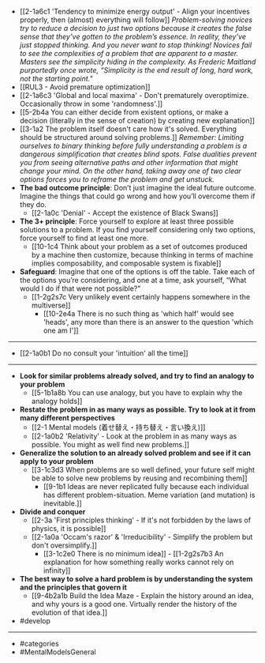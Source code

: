 - [[2-1a6c1 'Tendency to minimize energy output' - Align your incentives properly, then (almost) everything will follow]]
*Problem-solving novices try to reduce a decision to just two options because it creates the false sense that they’ve gotten to the problem’s essence. In reality, they’ve just stopped thinking. And you never want to stop thinking! Novices fail to see the complexities of a problem that are apparent to a master. Masters see the simplicity hiding in the complexity. As Frederic Maitland purportedly once wrote, “Simplicity is the end result of long, hard work, not the starting point."*
- [[RUL3 - Avoid premature optimization]]
- [[2-1a6c3 'Global and local maxima' - Don't prematurely overoptimize. Occasionally throw in some 'randomness'.]]
- [[5-2b4a You can either decide from existent options, or make a decision (literally in the sense of creation) by creating new explanation]]
- [[3-1a2 The problem itself doesn't care how it's solved. Everything should be structured around solving problems.]]
*Remember: Limiting ourselves to binary thinking before fully understanding a problem is a dangerous simplification that creates blind spots. False dualities prevent you from seeing alternative paths and other information that might change your mind. On the other hand, taking away one of two clear options forces you to reframe the problem and get unstuck.*
- **The bad outcome principle**: Don’t just imagine the ideal future outcome. Imagine the things that could go wrong and how you’ll overcome them if they do.
    - [[2-1a0c 'Denial' - Accept the existence of Black Swans]]
- **The 3+ principle**: Force yourself to explore at least three possible solutions to a problem. If you find yourself considering only two options, force yourself to find at least one more.
  - [[10-1c4 Think about your problem as a set of outcomes produced by a machine then customize, because thinking in terms of machine implies composability, and composable system is fixable]]
- **Safeguard**: Imagine that one of the options is off the table. Take each of the options you’re considering, and one at a time, ask yourself, “What would I do if that were not possible?"
    - [[1-2g2s7c Very unlikely event certainly happens somewhere in the multiverse]]
      - [[10-2e4a There is no such thing as 'which half' would see 'heads', any more than there is an answer to the question 'which one am I']]
---
- [[2-1a0b1 Do no consult your 'intuition' all the time]]
---
- **Look for similar problems already solved, and try to find an analogy to your problem**
    - [[5-1b1a8b You can use analogy, but you have to explain why the analogy holds]]
- **Restate the problem in as many ways as possible. Try to look at it from many different perspectives**
    - [[2-1 Mental models (着せ替え・持ち替え・言い換え)]]
    - [[2-1a0b2 'Relativity' - Look at the problem in as many ways as possible. You might as well find new problems.]]
- **Generalize the solution to an already solved problem and see if it can apply to your problem**
    - [[3-1c3d3 When problems are so well defined, your future self might be able to solve new problems by reusing and recombining them]]
      - [[9-1b1 Ideas are never replicated fully because each individual has different problem-situation. Meme variation (and mutation) is inevitable.]]
- **Divide and conquer**
    - [[2-3a 'First principles thinking' - If it's not forbidden by the laws of physics, it is possible]]
    - [[2-1a0a 'Occam's razor' & 'Irreducibility' - Simplify the problem but don't oversimplify.]]
      - [[3-1c2e0 There is no minimum idea]]
				- [[1-2g2s7b3 An explanation for how something really works cannot rely on infinity]]
- **The best way to solve a hard problem is by understanding the system and the principles that govern it**
    - [[9-4b2a1b Build the Idea Maze - Explain the history around an idea, and why yours is a good one. Virtually render the history of the evolution of that idea.]]
- #develop
---
- #categories
- #MentalModelsGeneral
